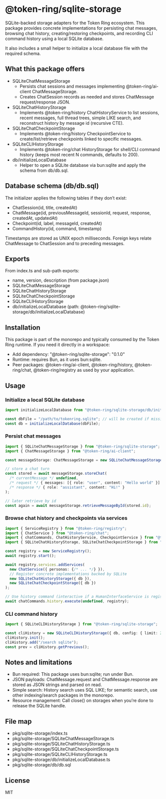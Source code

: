 # @token-ring/sqlite-storage

SQLite-backed storage adapters for the Token Ring ecosystem. This package provides concrete implementations for persisting chat messages, browsing chat history, creating/restoring checkpoints, and recording CLI command history using a local SQLite database.

It also includes a small helper to initialize a local database file with the required schema.

## What this package offers

- SQLiteChatMessageStorage
  - Persists chat sessions and messages implementing @token-ring/ai-client ChatMessageStorage.
  - Creates ChatSession records as needed and stores ChatMessage request/response JSON.
- SQLiteChatHistoryStorage
  - Implements @token-ring/history ChatHistoryService to list sessions, recent messages, full thread trees, simple LIKE search, and reconstruct history by message id (recursive CTE).
- SQLiteChatCheckpointStorage
  - Implements @token-ring/history CheckpointService to create/list/retrieve checkpoints linked to specific messages.
- SQLiteCLIHistoryStorage
  - Implements @token-ring/chat HistoryStorage for shell/CLI command history (keeps most recent N commands, defaults to 200).
- db/initializeLocalDatabase
  - Helper to open a SQLite database via bun:sqlite and apply the schema from db/db.sql.

## Database schema (db/db.sql)

The initializer applies the following tables if they don’t exist:
- ChatSession(id, title, createdAt)
- ChatMessage(id, previousMessageId, sessionId, request, response, createdAt, updatedAt)
- Checkpoint(id, label, messageId, createdAt)
- CommandHistory(id, command, timestamp)

Timestamps are stored as UNIX epoch milliseconds. Foreign keys relate ChatMessage to ChatSession and to preceding messages.

## Exports

From index.ts and sub-path exports:
- name, version, description (from package.json)
- SQLiteChatMessageStorage
- SQLiteChatHistoryStorage
- SQLiteChatCheckpointStorage
- SQLiteCLIHistoryStorage
- db/initializeLocalDatabase (path: @token-ring/sqlite-storage/db/initializeLocalDatabase)

## Installation

This package is part of the monorepo and typically consumed by the Token Ring runtime. If you need it directly in a workspace:
- Add dependency: "@token-ring/sqlite-storage": "0.1.0"
- Runtime: requires Bun, as it uses bun:sqlite.
- Peer packages: @token-ring/ai-client, @token-ring/history, @token-ring/chat, @token-ring/registry as used by your application.

## Usage

### Initialize a local SQLite database

```ts
import initializeLocalDatabase from "@token-ring/sqlite-storage/db/initializeLocalDatabase";

const dbFile = "/path/to/tokenring.sqlite"; // will be created if missing
const db = initializeLocalDatabase(dbFile);
```

### Persist chat messages

```ts
import { SQLiteChatMessageStorage } from "@token-ring/sqlite-storage";
import { ChatMessageStorage } from "@token-ring/ai-client";

const messageStorage: ChatMessageStorage = new SQLiteChatMessageStorage({ db });

// store a chat turn
const stored = await messageStorage.storeChat(
  /* currentMessage */ undefined,
  /* request */ { messages: [{ role: "user", content: "Hello world" }] },
  /* response */ { role: "assistant", content: "Hi!" }
);

// later retrieve by id
const again = await messageStorage.retrieveMessageById(stored.id);
```

### Browse chat history and checkpoints via services

```ts
import { ServiceRegistry } from "@token-ring/registry";
import { ChatService } from "@token-ring/chat";
import { chatCommands, ChatHistoryService, CheckpointService } from "@token-ring/history";
import { SQLiteChatHistoryStorage, SQLiteChatCheckpointStorage } from "@token-ring/sqlite-storage";

const registry = new ServiceRegistry();
await registry.start();

await registry.services.addServices(
  new ChatService({ personas: {/* ... */} }),
  // Register concrete implementations backed by SQLite
  new SQLiteChatHistoryStorage({ db }),
  new SQLiteChatCheckpointStorage({ db })
);

// Use history command (interactive if a HumanInterfaceService is registered)
await chatCommands.history.execute(undefined, registry);
```

### CLI command history

```ts
import { SQLiteCLIHistoryStorage } from "@token-ring/sqlite-storage";

const cliHistory = new SQLiteCLIHistoryStorage({ db, config: { limit: 200 } });
cliHistory.init();
cliHistory.add("/search sqlite");
const prev = cliHistory.getPrevious();
```

## Notes and limitations

- Bun required: This package uses bun:sqlite; run under Bun.
- JSON payloads: ChatMessage.request and ChatMessage.response are stored as JSON strings and parsed on read.
- Simple search: History search uses SQL LIKE; for semantic search, use other indexing/search packages in the monorepo.
- Resource management: Call close() on storages when you’re done to release the SQLite handle.

## File map

- pkg/sqlite-storage/index.ts
- pkg/sqlite-storage/SQLiteChatMessageStorage.ts
- pkg/sqlite-storage/SQLiteChatHistoryStorage.ts
- pkg/sqlite-storage/SQLiteChatCheckpointStorage.ts
- pkg/sqlite-storage/SQLiteCLIHistoryStorage.ts
- pkg/sqlite-storage/db/initializeLocalDatabase.ts
- pkg/sqlite-storage/db/db.sql

## License

MIT
